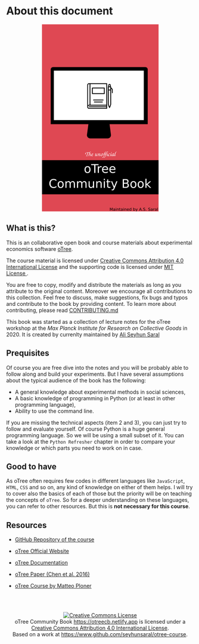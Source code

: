 About this document
============================
<div align="center">

![logo](./figures/base/cover_half.png)
</div>


## What is this?
This is an collaborative open book and course materials about experimental economics software [oTree](https://www.otree.org/). 

The course material is licensed under <a rel="ccalicense" href="http://creativecommons.org/licenses/by/4.0/">Creative Commons Attribution 4.0 International License</a> and the supporting code is licensed under <a rel="mitlicense" href="https://opensource.org/licenses/MIT"> MIT License </a>.

You are free to copy, modify and distribute the materials as long as you attribute to the original content. Moreover we encourage all contributions to this collection. Feel free to discuss, make suggestions, fix bugs and typos and contribute to the book by providing content. To learn more about contributing, please read [CONTRIBUTING.md](https://github.com/seyhunsaral/otree-course/blob/master/CONTRIBUTING.md)

This book was started as a collection of lecture notes for the oTree workshop at the *Max Planck Institute for Research on Collective Goods* in 2020. It is created by  currenlty maintained by [Ali Seyhun Saral](https://www.saral.it)


## Prequisites
Of course you are free dive into the notes and you will be probably able to follow along and build your experiments. But I have several assumptions about the typical audience of the book has the following:
* A general knowledge about experimental methods in social sciences,
* A basic knowledge of programming in Python (or at least in other programming language),
* Ability to use the command line.

If you are missing the technical aspects (item 2 and 3), you can just try to follow and evaluate yourself. Of course Python is a huge general programming language. So we will be using a small subset of it. You can take a look at the `Python Refresher` chapter in order to compare your knowledge or which parts you need to work on in case.

## Good to have
As oTree often requires few codes in different languages like `JavaScript`, `HTML`, `CSS` and so on, any kind of knowledge on either of them helps. I will try to cover also the basics of each of those but the priority will be on teaching the concepts of `oTree`. So for a deeper understanding on these languages, you can refer to other resources. But this is **not necessary for this course**.

## Resources

* [GitHub Repository of the course](https://github.com/seyhunsaral/otree-course)

* [oTree Official Website](https://www.otree.org/)
* [oTree Documentation](https://otree.readthedocs.io/en/latest/)
* [oTree Paper (Chen et al. 2016)](https://www.sciencedirect.com/science/article/pii/S2214635016000101)
* [oTree Course by Matteo Ploner](http://matteoploner.eco.unitn.it/courses/oTreeIntro/oTree.html)

<!--
## Acknowledgements
    This document is shaped by oTree meetings initiated by `Christoph Engel` at the Max Planck Institute for Research on Collective Goods. I would like to thank all of the participants of these meetings. I am very grateful to `Oliver Kirchkamp` for his comments during these meetings. I would like to thank `Matteo Ploner` as I benefited from his [publicly available course on oTree](http://matteoploner.eco.unitn.it/courses/oTreeIntro/oTree.html) when I prepare the structure of the course and I was inspired of some of his examples and representations.

-->
</br>
</br>
<div align="center">

<a rel="license" href="http://creativecommons.org/licenses/by/4.0/"><img alt="Creative Commons License" style="border-width:0" src="https://i.creativecommons.org/l/by/4.0/88x31.png" /></a><br /><span xmlns:dct="http://purl.org/dc/terms/" property="dct:title">oTree Community Book</span> <a xmlns:cc="http://creativecommons.org/ns#" href="https://otreecb.netlify.app" property="cc:attributionName" rel="cc:attributionURL">https://otreecb.netlify.app</a> is licensed under a <a rel="license" href="http://creativecommons.org/licenses/by/4.0/">Creative Commons Attribution 4.0 International License</a>.<br />Based on a work at <a xmlns:dct="http://purl.org/dc/terms/" href="https://www.github.com/seyhunsaral/otree-course" rel="dct:source">https://www.github.com/seyhunsaral/otree-course</a>.
</div>
